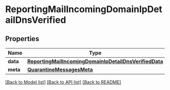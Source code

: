 # ReportingMailIncomingDomainIpDetailDnsVerified

## Properties
Name | Type | Description | Notes
------------ | ------------- | ------------- | -------------
**data** | [**ReportingMailIncomingDomainIpDetailDnsVerifiedData**](ReportingMailIncomingDomainIpDetailDnsVerifiedData.md) |  | [optional] 
**meta** | [**QuarantineMessagesMeta**](QuarantineMessagesMeta.md) |  | [optional] 

[[Back to Model list]](../README.md#documentation-for-models) [[Back to API list]](../README.md#documentation-for-api-endpoints) [[Back to README]](../README.md)

